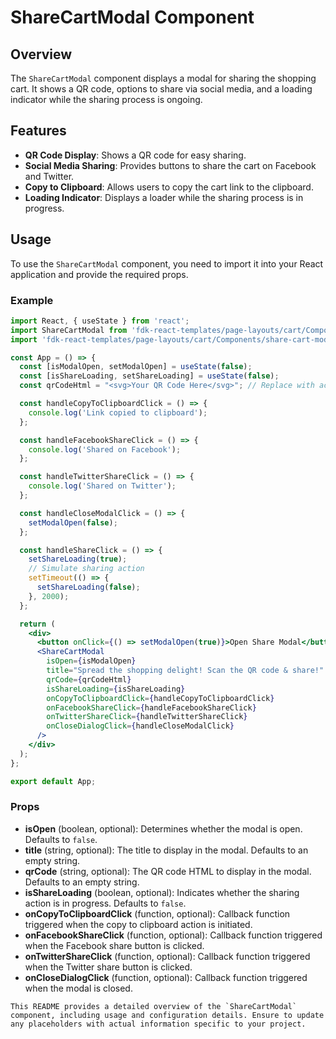 # ShareCartModal Component

## Overview
The `ShareCartModal` component displays a modal for sharing the shopping cart. It shows a QR code, options to share via social media, and a loading indicator while the sharing process is ongoing.

## Features
- **QR Code Display**: Shows a QR code for easy sharing.
- **Social Media Sharing**: Provides buttons to share the cart on Facebook and Twitter.
- **Copy to Clipboard**: Allows users to copy the cart link to the clipboard.
- **Loading Indicator**: Displays a loader while the sharing process is in progress.

## Usage
To use the `ShareCartModal` component, you need to import it into your React application and provide the required props.

### Example
```jsx
import React, { useState } from 'react';
import ShareCartModal from 'fdk-react-templates/page-layouts/cart/Components/share-cart-modal/share-cart-modal';
import 'fdk-react-templates/page-layouts/cart/Components/share-cart-modal/share-cart-modal.css';

const App = () => {
  const [isModalOpen, setModalOpen] = useState(false);
  const [isShareLoading, setShareLoading] = useState(false);
  const qrCodeHtml = "<svg>Your QR Code Here</svg>"; // Replace with actual QR code SVG

  const handleCopyToClipboardClick = () => {
    console.log('Link copied to clipboard');
  };

  const handleFacebookShareClick = () => {
    console.log('Shared on Facebook');
  };

  const handleTwitterShareClick = () => {
    console.log('Shared on Twitter');
  };

  const handleCloseModalClick = () => {
    setModalOpen(false);
  };

  const handleShareClick = () => {
    setShareLoading(true);
    // Simulate sharing action
    setTimeout(() => {
      setShareLoading(false);
    }, 2000);
  };

  return (
    <div>
      <button onClick={() => setModalOpen(true)}>Open Share Modal</button>
      <ShareCartModal
        isOpen={isModalOpen}
        title="Spread the shopping delight! Scan the QR code & share!"
        qrCode={qrCodeHtml}
        isShareLoading={isShareLoading}
        onCopyToClipboardClick={handleCopyToClipboardClick}
        onFacebookShareClick={handleFacebookShareClick}
        onTwitterShareClick={handleTwitterShareClick}
        onCloseDialogClick={handleCloseModalClick}
      />
    </div>
  );
};

export default App;

```

### Props
- **isOpen** (boolean, optional): Determines whether the modal is open. Defaults to `false`.
- **title** (string, optional): The title to display in the modal. Defaults to an empty string.
- **qrCode** (string, optional): The QR code HTML to display in the modal. Defaults to an empty string.
- **isShareLoading** (boolean, optional): Indicates whether the sharing action is in progress. Defaults to `false`.
- **onCopyToClipboardClick** (function, optional): Callback function triggered when the copy to clipboard action is initiated.
- **onFacebookShareClick** (function, optional): Callback function triggered when the Facebook share button is clicked.
- **onTwitterShareClick** (function, optional): Callback function triggered when the Twitter share button is clicked.
- **onCloseDialogClick** (function, optional): Callback function triggered when the modal is closed.

```
This README provides a detailed overview of the `ShareCartModal` component, including usage and configuration details. Ensure to update any placeholders with actual information specific to your project.